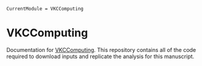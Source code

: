 ```@meta
CurrentModule = VKCComputing
```

# VKCComputing

Documentation for [VKCComputing](https://github.com/Klepac-Ceraj-Lab/VKCComputing.jl).
This repository contains all of the code required
to download inputs and replicate the analysis for this manuscript.


```@index
```

```@autodocs
```
